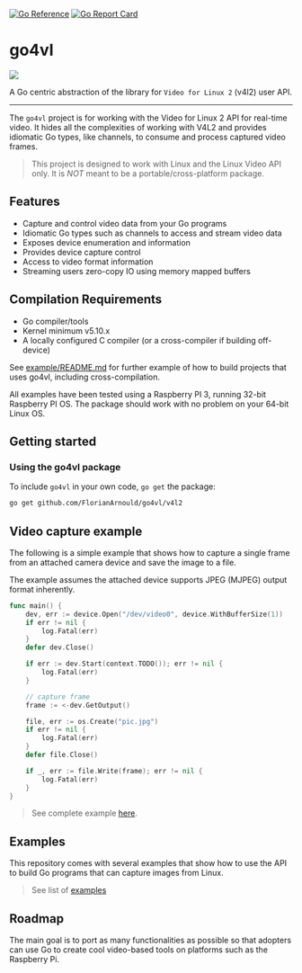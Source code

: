 [![Go Reference](https://pkg.go.dev/badge/github.com/vladimirvivien/go4vl.svg)](https://pkg.go.dev/github.com/vladimirvivien/go4vl) [![Go Report Card](https://goreportcard.com/badge/github.com/vladimirvivien/go4vl)](https://goreportcard.com/report/github.com/vladimirvivien/go4vl)

# go4vl

![](./docs/go4vl-logo-small.png)

A Go centric abstraction of the library for  `Video for Linux 2`  (v4l2) user API.

----

The `go4vl` project is for working with the Video for Linux 2 API for real-time video. 
It hides all the complexities of working with V4L2 and provides idiomatic Go types, like channels, to consume and process captured video frames.

> This project is designed to work with Linux and the Linux Video API only.  It is *NOT* meant to be a portable/cross-platform package.

## Features

* Capture and control video data from your Go programs
* Idiomatic Go types such as channels to access and stream video data
* Exposes device enumeration and information
* Provides device capture control
* Access to video format information
* Streaming users zero-copy IO using memory mapped buffers

## Compilation Requirements

* Go compiler/tools
* Kernel minimum v5.10.x
* A locally configured C compiler (or a cross-compiler if building off-device)

See [example/README.md](./examples/README.md) for further example of how to build projects that uses go4vl, including cross-compilation.

All examples have been tested using a Raspberry PI 3, running 32-bit Raspberry PI OS.
The package should work with no problem on your 64-bit Linux OS.

## Getting started

### Using the go4vl package

To include `go4vl` in your own code, `go get` the package:

```bash
go get github.com/FlorianArnould/go4vl/v4l2
```

## Video capture example

The following is a simple example that shows how to capture a single frame from an attached camera device
and save the image to a file. 

The example assumes the attached device supports JPEG (MJPEG) output format inherently.

```go
func main() {
	dev, err := device.Open("/dev/video0", device.WithBufferSize(1))
	if err != nil {
		log.Fatal(err)
	}
	defer dev.Close()

	if err := dev.Start(context.TODO()); err != nil {
		log.Fatal(err)
	}

	// capture frame
	frame := <-dev.GetOutput()

	file, err := os.Create("pic.jpg")
	if err != nil {
		log.Fatal(err)
	}
	defer file.Close()

	if _, err := file.Write(frame); err != nil {
		log.Fatal(err)
	}
}
```

> See complete example [here](./examples/snapshot/snap.go).

## Examples
This repository comes with several examples that show how to use the API to build Go programs that can capture images from Linux.
> See list of [examples](./examples/README.md)

## Roadmap
The main goal is to port as many functionalities as possible so that 
adopters can use Go to create cool video-based tools on platforms such as the Raspberry Pi.